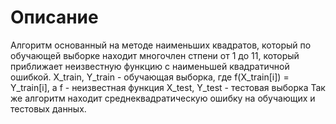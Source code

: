 # Описание
Алгоритм основанный на методе наименьшиx квадратов, который по обучающей выборке находит многочлен стпени от 1 до 11, который приближает неизвестную функцию с наименьшей квадратичной ошибкой.
X_train, Y_train - обучающая выборка, где f(X_train[i]) = Y_train[i], а f - неизвестная функция
X_test, Y_test - тестовая выборка
Так же алгоритм находит среднеквадратическую ошибку на обучающих и тестовых данных.
